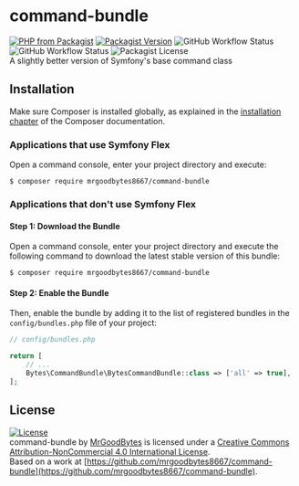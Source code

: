 # command-bundle
[![PHP from Packagist](https://img.shields.io/packagist/php-v/mrgoodbytes8667/command-bundle?style=flat)](https://packagist.org/packages/mrgoodbytes8667/command-bundle)
[![Packagist Version](https://img.shields.io/packagist/v/mrgoodbytes8667/command-bundle?style=flat)](https://packagist.org/packages/mrgoodbytes8667/command-bundle)
![GitHub Workflow Status](https://img.shields.io/github/workflow/status/mrgoodbytes8667/command-bundle/release?style=flat&label=stable)
![GitHub Workflow Status](https://img.shields.io/github/workflow/status/mrgoodbytes8667/command-bundle/tests?style=flat)
![Packagist License](https://img.shields.io/packagist/l/mrgoodbytes8667/command-bundle?style=flat)  
A slightly better version of Symfony's base command class

## Installation

Make sure Composer is installed globally, as explained in the
[installation chapter](https://getcomposer.org/doc/00-intro.md)
of the Composer documentation.

### Applications that use Symfony Flex

Open a command console, enter your project directory and execute:

```console
$ composer require mrgoodbytes8667/command-bundle
```

### Applications that don't use Symfony Flex

#### Step 1: Download the Bundle

Open a command console, enter your project directory and execute the
following command to download the latest stable version of this bundle:

```console
$ composer require mrgoodbytes8667/command-bundle
```

#### Step 2: Enable the Bundle

Then, enable the bundle by adding it to the list of registered bundles
in the `config/bundles.php` file of your project:

```php
// config/bundles.php

return [
    // ...
    Bytes\CommandBundle\BytesCommandBundle::class => ['all' => true],
];
```

## License
[![License](https://i.creativecommons.org/l/by-nc/4.0/88x31.png)]("http://creativecommons.org/licenses/by-nc/4.0/)  
command-bundle by [MrGoodBytes](https://www.goodbytes.live) is licensed under a [Creative Commons Attribution-NonCommercial 4.0 International License](http://creativecommons.org/licenses/by-nc/4.0/).  
Based on a work at [https://github.com/mrgoodbytes8667/command-bundle](https://github.com/mrgoodbytes8667/command-bundle).